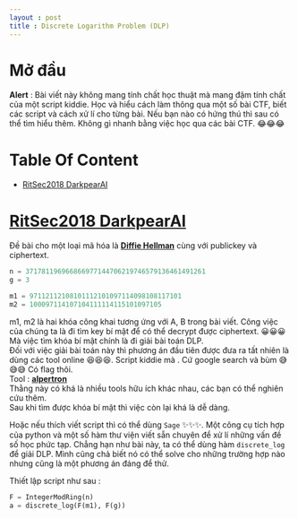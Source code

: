```yaml
---
layout : post 
title : Discrete Logarithm Problem (DLP)  
--- 
```


# Mở đầu  
**Alert** : Bài viết này không mang tính chất học thuật mà mang đậm tính chất của một script kiddie. Học và hiểu cách làm thông qua một số bài CTF, biết các script và cách xử lí cho từng bài. Nếu bạn nào có hứng thú thì sau có thể tìm hiểu thêm. Không gì nhanh bằng việc học qua các bài CTF. 😂😂😂  

# Table Of Content  
 - [RitSec2018 DarkpearAI](#wu1) 

<a name="wu1">
</a>

# [RitSec2018 DarkpearAI](https://github.com/aadityapurani/My-CTF-Solutions/tree/master/ritsec-2018/DarkpearAI)  

Đề bài cho một loại mã hóa là [**Diffie Hellman**](https://vi.wikipedia.org/wiki/Trao_%C4%91%E1%BB%95i_kh%C3%B3a_Diffie-Hellman) cùng với publickey và ciphertext.  

```python
n = 371781196966866977144706219746579136461491261
g = 3

m1 = 97112112108101112101097114098108117101
m2 = 100097114107104111114115101097105
``` 
m1, m2 là hai khóa công khai tương ứng với A, B trong bài viết. Công việc của chúng ta là đi tìm key bí mật để có thể decrypt được ciphertext. 😀😀😀 Mà việc tìm khóa bí mật chính là đi giải bài toán DLP.   
Đối với việc giải bài toán này thì phương án đầu tiên được đưa ra tất nhiên là dùng các tool online 😆😆😆. Script kiddie mà . Cứ google search và bùm 😅😅😅 Có flag thôi.  
Tool : [**alpertron**](https://www.alpertron.com.ar/DILOG.HTM)  
Thằng này có khá là nhiều tools hữu ích khác nhau, các bạn có thể nghiên cứu thêm.  
Sau khi tìm được khóa bí mật thì việc còn lại khá là dễ dàng.  

Hoặc nếu thích viết script thì có thể dùng ```Sage``` ✨✨✨. Một công cụ tích hợp của python và một số hàm thư viện viết sẵn chuyên để xử lí những vấn đề số học phức tạp. Chẳng hạn như bài này, ta có thể dùng hàm ```discrete_log``` để giải DLP. Mình cũng chả biết nó có thể solve cho những trường hợp nào nhưng cũng là một phương án đáng để thử.  

Thiết lập script như sau :  

```python 
F = IntegerModRing(n)             
a = discrete_log(F(m1), F(g))
```





